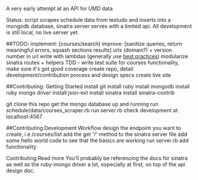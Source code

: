 A very early attempt at an API for UMD data

Status: script scrapes schedule data from testudo and inserts into a mongodb database, sinatra server serves with a limited api. All development is still local, no live server yet.

##TODO:
implement: [courses/search]
improve: [sanitize queries, return meaningful errors, squash sections results]
urls (domain?) + version number in url
write with lambdas
(generally use [best practices](http://blog.carbonfive.com/2013/06/24/sinatra-best-practices-part-one/))
modularize sinatra routes + helpers
TDD - write test suite for courses functionality, make sure it's got good coverage
create repo, detail development/contribution process and design specs
create live site

##Contributing: Getting Started
install git
install ruby
install mongodb
install ruby mongo driver
install json-ext
install sinatra
install sinatra-contrib

git clone this repo
get the mongo database up and running
run schedule/data/courses_scraper.rb
run server.rb
check development at localhost:4567

##Contributing:Development Workflow
design the endpoint you want to create, i.e /courses/list
add the get '/<endpoint>' method to the sinatra server file
add some hello world code to see that the basics are working
run server.rb
add functionality

Contributing:Read more
You'll probably be referencing the docs for sinatra as well as the ruby-mongo driver a lot, especially at first, on top of the api design doc. 